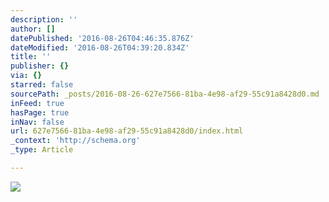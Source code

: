 ```yaml
---
description: ''
author: []
datePublished: '2016-08-26T04:46:35.876Z'
dateModified: '2016-08-26T04:39:20.834Z'
title: ''
publisher: {}
via: {}
starred: false
sourcePath: _posts/2016-08-26-627e7566-81ba-4e98-af29-55c91a8428d0.md
inFeed: true
hasPage: true
inNav: false
url: 627e7566-81ba-4e98-af29-55c91a8428d0/index.html
_context: 'http://schema.org'
_type: Article

---
```

![](https://the-grid-user-content.s3-us-west-2.amazonaws.com/0e500743-2e74-4050-b543-1661496b8dca.jpg)